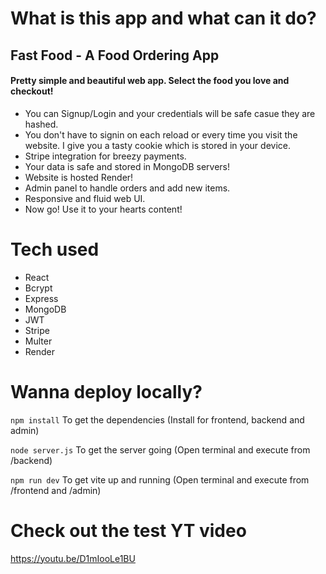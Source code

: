 # What is this app and what can it do?

## Fast Food - A Food Ordering App

#### Pretty simple and beautiful web app. Select the food you love and checkout!

- You can Signup/Login and your credentials will be safe casue they are hashed.
- You don't have to signin on each reload or every time you visit the website. I give you a tasty cookie which is stored in your device.
- Stripe integration for breezy payments.
- Your data is safe and stored in MongoDB servers!
- Website is hosted Render!
- Admin panel to handle orders and add new items.
- Responsive and fluid web UI.
- Now go! Use it to your hearts content!

# Tech used

- React
- Bcrypt
- Express
- MongoDB
- JWT
- Stripe
- Multer
- Render

# Wanna deploy locally?

`npm install` To get the dependencies (Install for frontend, backend and admin)

`node server.js` To get the server going (Open terminal and execute from /backend)

`npm run dev` To get vite up and running (Open terminal and execute from /frontend and /admin)

# Check out the test YT video

https://youtu.be/D1mIooLe1BU